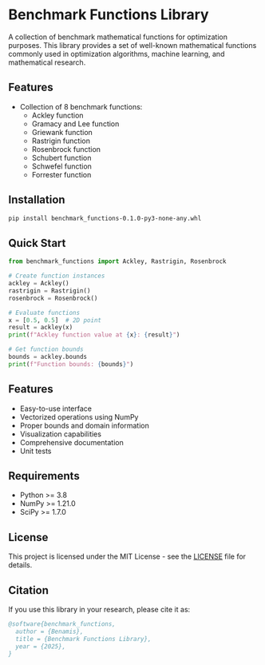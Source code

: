 # Benchmark Functions Library

A collection of benchmark mathematical functions for optimization purposes. This library provides a set of well-known mathematical functions commonly used in optimization algorithms, machine learning, and mathematical research.

## Features

- Collection of 8 benchmark functions:
  - Ackley function
  - Gramacy and Lee function
  - Griewank function
  - Rastrigin function
  - Rosenbrock function
  - Schubert function
  - Schwefel function
  - Forrester function

## Installation

```bash
pip install benchmark_functions-0.1.0-py3-none-any.whl
```

## Quick Start

```python
from benchmark_functions import Ackley, Rastrigin, Rosenbrock

# Create function instances
ackley = Ackley()
rastrigin = Rastrigin()
rosenbrock = Rosenbrock()

# Evaluate functions
x = [0.5, 0.5]  # 2D point
result = ackley(x)
print(f"Ackley function value at {x}: {result}")

# Get function bounds
bounds = ackley.bounds
print(f"Function bounds: {bounds}")
```

## Features

- Easy-to-use interface
- Vectorized operations using NumPy
- Proper bounds and domain information
- Visualization capabilities
- Comprehensive documentation
- Unit tests

## Requirements

- Python >= 3.8
- NumPy >= 1.21.0
- SciPy >= 1.7.0

## License

This project is licensed under the MIT License - see the [LICENSE](LICENSE) file for details.

## Citation

If you use this library in your research, please cite it as:

```bibtex
@software{benchmark_functions,
  author = {Benamis},
  title = {Benchmark Functions Library},
  year = {2025},
}
``` 
